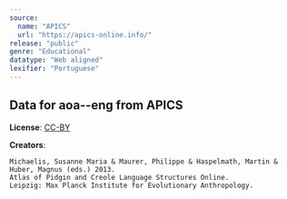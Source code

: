 ```yaml
---
source:
  name: "APICS"
  url: "https://apics-online.info/"
release: "public"
genre: "Educational"
datatype: "Web aligned"
lexifier: "Portuguese"
---
```


## Data for aoa--eng from APICS

**License**: [CC-BY](https://creativecommons.org/licenses/by/4.0/) 

**Creators**:
```
Michaelis, Susanne Maria & Maurer, Philippe & Haspelmath, Martin & Huber, Magnus (eds.) 2013. 
Atlas of Pidgin and Creole Language Structures Online. 
Leipzig: Max Planck Institute for Evolutionary Anthropology.
```
